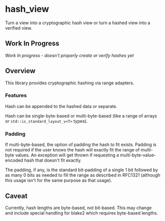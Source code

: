 # hash_view

Turn a view into a cryptographic hash view or turn a hashed view into a verified view.

## Work In Progress
*Work In progress - doesn't properly create or verify hashes yet*

## Overview
This library provides cryptographic hashing via range adapters.

### Features
Hash can be appended to the hashed data or separate.

Hash can be single-byte-based or multi-byte-based (like a range of arrays or
`std::is_standard_layout_v<T>` types). 

### Padding

If multi-byte-based, the option of padding the hash to fit exists. Padding is
not required if the user knows the hash will exactly fit the range of
multi-byte values. An exception will get thrown if requesting a
multi-byte-value-encoded hash that doesn't fit exactly.

The padding, if any, is the standard bit-padding of a single 1 bit followed by
as many 0 bits as needed to fill the range as described in RFC1321 (although
this usage isn't for the same purpose as that usage).

## Caveat
Currently, hash lengths are byte-based, not bit-based. This may change and
include special handling for blake2 which requires byte-based lengths.
